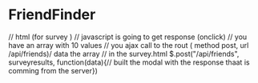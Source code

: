 # FriendFinder

// html (for survey ) // javascript is going to get response (onclick)
// you have an array with 10 values
// you ajax call to the rout ( method post, url /api/friends)/ data the array
// in the survey.html $.post("/api/friends", surveyresults, function(data){// built the modal with the response thaat is comming from the server})
 
